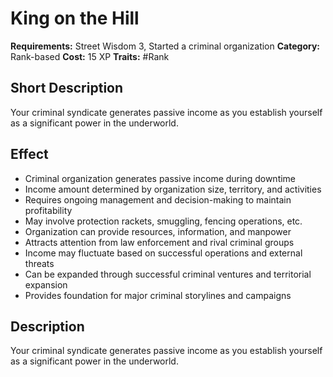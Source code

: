 # King on the Hill

**Requirements:** Street Wisdom 3, Started a criminal organization
**Category:** Rank-based
**Cost:** 15 XP
**Traits:** #Rank


## Short Description
Your criminal syndicate generates passive income as you establish yourself as a significant power in the underworld.

## Effect
- Criminal organization generates passive income during downtime
- Income amount determined by organization size, territory, and activities
- Requires ongoing management and decision-making to maintain profitability
- May involve protection rackets, smuggling, fencing operations, etc.
- Organization can provide resources, information, and manpower
- Attracts attention from law enforcement and rival criminal groups
- Income may fluctuate based on successful operations and external threats
- Can be expanded through successful criminal ventures and territorial expansion
- Provides foundation for major criminal storylines and campaigns

## Description
Your criminal syndicate generates passive income as you establish yourself as a significant power in the underworld.